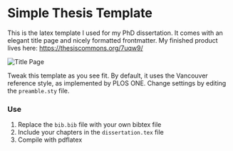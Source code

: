 # Simple Thesis Template

This is the latex template I used for my PhD dissertation. It comes with an elegant title page and nicely formatted frontmatter.  My finished product lives here: https://thesiscommons.org/7uqw9/

![Title Page](https://economicsfromthetopdown.files.wordpress.com/2020/07/titlepage.png)

Tweak this template as you see fit. By default, it uses the Vancouver reference style, as implemented by PLOS ONE. Change settings by editing the `preamble.sty` file.



### Use

1. Replace the `bib.bib` file with your own bibtex file
2. Include your chapters in the `dissertation.tex` file
3. Compile with pdflatex

